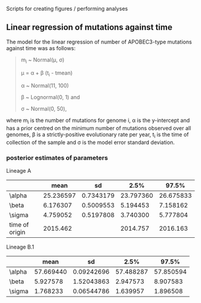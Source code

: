 Scripts for creating figures / performing analyses

## Linear regression of mutations against time

The model for the linear regression of number of APOBEC3-type mutations against time was as follows:
>   m<sub>i</sub> ~ Normal(μ, σ)
>   
>   μ = α + β  (t<sub>i</sub> - tmean) 
>   
>   α ~ Normal(11, 100)
>   
>   β ~ Lognormal(0, 1) and
>   
>   σ ~ Normal(0, 50),

where m<sub>i</sub> is the number of mutations for genome i,
α is the y-intercept and has a prior centred on the minimum number of mutations observed over all genomes, β is a strictly-positive evolutionary rate per year, t<sub>i</sub> is the time of collection of the sample and σ is the model error standard deviation.

### posterior estimates of parameters

Lineage A

|    |    mean   |   sd   |     2.5%    |  97.5%
|--- | --- | --- | --- | ---          
|\alpha|    25.236597| 0.7343179| 23.797360| 26.675833
|\beta|      6.176307| 0.5009553|  5.194453|  7.158162
|\sigma|     4.759052| 0.5197808|  3.740300|  5.777804
|time of origin| 2015.462 | | 2014.757 | 2016.163

Lineage B.1

|      |    mean   |   sd   |     2.5%    |  97.5%
|--- | --- | --- | --- | ---          
|\alpha |57.669440|0.09242696| 57.488287 |57.850594
|\beta  | 5.927578|1.52043863|  2.947573 | 8.907583
|\sigma | 1.768233|0.06544786|  1.639957 | 1.896508
